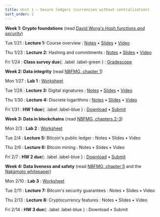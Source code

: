 ```yaml
---
title: Unit 1 – Secure ledgers (currencies without centralization)
sort_order: 1
---
```



**Week 1: Crypto foundations** (read [David Wong's *Hash functions and security*](https://freecontent.manning.com/hash-functions-and-security/))


Tue 1/21
: **Lecture 1:**  Course overview
  : [Notes](notes-01.html) • [Slides](slides-01.html) • [Video](https://bostonu.zoom.us/rec/share/9I-QdAO0MeQPksccdU1lZAjfPyFOulDitXFIfpqD8EMensMEnORrgSEw_yVN2h34.qf0DFCGA_C03-hSC?startTime=1737474532000)

Thu 1/23
: **Lecture 2:** Hashing and commitments
  : [Notes](notes-02.html) • [Slides](slides-02.html) • [Video](https://bostonu.zoom.us/rec/share/TQxiqlwcOreEBhM-zxFS31Q-0-oUB2KfGMAscOJtoY-IpANhHn6Pb7NN6ri5xZbZ.NqhNTTGC48KdlX8B?startTime=1737647792000)

Fri 1/24
: **Class survey due**{: .label .label-green }
  : [Gradescope](https://www.gradescope.com/courses/959425/assignments/5628849)

**Week 2: Data integrity** (read [NBFMG, chapter 1](https://d28rh4a8wq0iu5.cloudfront.net/bitcointech/readings/princeton_bitcoin_book.pdf))

Mon 1/27
: **Lab 1**
  : [Worksheet](https://piazza.com/class_profile/get_resource/m61a9mmyp9l4pd/m6g29wi5vq52wy)

Tue 1/28
: **Lecture 3:** Digital signatures
  : [Notes](notes-03.html) • [Slides](slides-03.html) • [Video](https://bostonu.zoom.us/rec/share/ODx5NCza4Cl0U5jtBirfZEHbJY13cRZw3g2qe_n6F2_rFQ28DUbCzkx1jWYskSzZ.m75JdtCH1LNY3fyE?startTime=1738079680000)

Thu 1/30
: **Lecture 4:** Discrete logarithms
  : [Notes](notes-04.html) • [Slides](slides-04.html) • [Video](https://bostonu.zoom.us/rec/share/IBlhOKHSk0g8IJxiijQppMuy8cFihtj6xwAUY0zBmvPxtUaI--hwAfJYeJvrez_T.OJ8n7IQCOk6RpFuE?startTime=1738252624000)

Fri 1/31
: **HW 1 due**{: .label .label-blue }
  : [Download](https://piazza.com/class_profile/get_resource/m61a9mmyp9l4pd/m6bqy0q4jbl5v2) • [Submit](https://www.gradescope.com/courses/959425/assignments/5669439)


**Week 3: Data in blockchains** (read [NBFMG, chapters 2-3](https://d28rh4a8wq0iu5.cloudfront.net/bitcointech/readings/princeton_bitcoin_book.pdf))

Mon 2/3
: **Lab 2**
  : [Worksheet](https://piazza.com/bu/spring2025/ds653/resources)

Tue 2/4
: **Lecture 5:** Bitcoin's public ledger
  : Notes • Slides • Video

Thu 2/6
: **Lecture 6:** Bitcoin mining
  : Notes • Slides • Video

Fri 2/7
: **HW 2 due**{: .label .label-blue }
  : [Download](https://piazza.com/class_profile/get_resource/m61a9mmyp9l4pd/m6lfne8as3f3oc) • [Submit](https://www.gradescope.com/courses/959425/assignments/5702045)

**Week 4: Data liveness and safety** (read [NBFMG, chapter 5](https://d28rh4a8wq0iu5.cloudfront.net/bitcointech/readings/princeton_bitcoin_book.pdf) and the [Nakamoto whitepaper](https://bitcoin.org/bitcoin.pdf))

Mon 2/10
: **Lab 3**
  : [Worksheet](https://piazza.com/bu/spring2025/ds653/resources)

Tue 2/11
: **Lecture 7:** Bitcoin's security guarantees
  : Notes • Slides • Video

Thu 2/13
: **Lecture 8:** Cryptocurrency features
  : Notes • Slides • Video

Fri 2/14
: **HW 3 due**{: .label .label-blue }
  : Download • Submit

